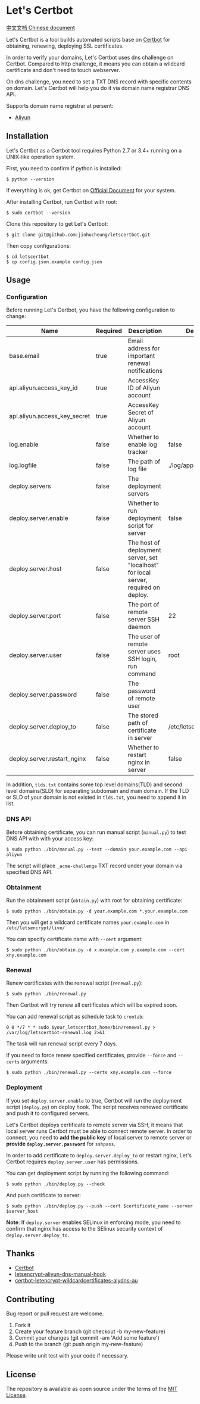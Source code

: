 # Let's Certbot

[中文文档 Chinese document](/README-CN.md)

Let's Certbot is a tool builds automated scripts base on [Certbot](https://certbot.eff.org/) for obtaining, renewing, deploying SSL certificates.

In order to verify your domains, Let's Certbot uses dns challenge on Certbot. Compared to http challenge, it means you can obtain a wildcard certificate and don't need to touch webserver.

On dns challenge, you need to set a TXT DNS record with specific contents on domain. Let's Certbot will help you do it via domain name registrar DNS API.

Supports domain name registrar at persent:

- [Aliyun](https://www.aliyun.com/)

## Installation

Let's Certbot as a Certbot tool requires Python 2.7 or 3.4+ running on a UNIX-like operation system.

First, you need to confirm if python is installed:

```
$ python --version
```

If everything is ok, get Certbot on [Official Document](https://certbot.eff.org/docs/install.html) for your system.

After installing Certbot, run Certbot with root:

```
$ sudo certbot --version
```

Clone this repository to get Let's Certbot:

```
$ git clone git@github.com:jinhucheung/letscertbot.git
```

Then copy configurations:

```
$ cd letscertbot
$ cp config.json.example config.json
```

## Usage

### Configuration

Before running Let's Certbot, you have the following configuration to change:

| Name                         | Required | Description                                                                          | Default               |
| ---------------------------- | -------- | ------------------------------------------------------------------------------------ | --------------------- |
| base.email                   | true     | Email address for important renewal notifications                                    |                       |
| api.aliyun.access_key_id     | true     | AccessKey ID of Aliyun account                                                       |                       |
| api.aliyun.access_key_secret | true     | AccessKey Secret of Aliyun account                                                   |                       |
| log.enable                   | false    | Whether to enable log tracker                                                        | false                 |
| log.logfile                  | false    | The path of log file                                                                 | ./log/application.log |
| deploy.servers               | false    | The deployment servers                                                               |                       |
| deploy.server.enable         | false    | Whether to run deployment script for server                                          | false                 |
| deploy.server.host           | false    | The host of deployment server, set "localhost" for local server, required on deploy. |                       |
| deploy.server.port           | false    | The port of remote server SSH daemon                                                 | 22                    |
| deploy.server.user           | false    | The user of remote server uses SSH login, run command                                | root                  |
| deploy.server.password       | false    | The password of remote user                                                          |                       |
| deploy.server.deploy_to      | false    | The stored path of certificate in server                                             | /etc/letsencrypt/live |
| deploy.server.restart_nginx  | false    | Whether to restart nginx in server                                                   | false                 |

In addition, `tlds.txt` contains some top level domains(TLD) and second level domains(SLD) for separating subdomain and main domain. If the TLD or SLD of your domain is not existed in `tlds.txt`, you need to append it in list.

### DNS API

Before obtaining certificate, you can run manual script (`manual.py`) to test DNS API with with your access key:

```
$ sudo python ./bin/manual.py --test --domain your.example.com --api aliyun
```

The script will place `_acme-challenge` TXT record under your domain via specified DNS API.

### Obtainment

Run the obtainment script (`obtain.py`) with root for obtaining certificate:

```
$ sudo python ./bin/obtain.py -d your.example.com *.your.example.com
```

Then you will get a wildcard certificate names `your.example.com` in `/etc/letsencrypt/live/`

You can specify certificate name with `--cert` argument:

```
$ sudo python ./bin/obtain.py -d x.example.com y.example.com --cert xny.example.com
```

### Renewal

Renew certificates with the renewal script (`renewal.py`):

```
$ sudo python ./bin/renewal.py
```

Then Certbot will try renew all certificates which will be expired soon.

You can add renewal script as schedule task to `crontab`:

```
0 0 */7 * * sudo $your_letscertbot_home/bin/renewal.py > /var/log/letscertbot-renewal.log 2>&1
```

The task will run renewal script every 7 days.

If you need to force renew specified certificates, provide `--force` and `--certs` arguments:

```
$ sudo python ./bin/renewal.py --certs xny.example.com --force
```

### Deployment

If you set `deploy.server.enable` to true, Certbot will run the deployment script (`deploy.py`) on deploy hook. The script receives renewed certificate and push it to configured servers.

Let's Certbot deploys certificate to remote server via SSH, it means that local server runs Certbot must be able to connect remote server. In order to connect, you need to **add the public key** of local server to remote server or **provide `deploy.server.password`** for `sshpass`.

In order to add certificate to `deploy.server.deploy_to` or restart nginx, Let's Certbot requires `deploy.server.user` has permissions.

You can get deployment script by running the following command:

```
$ sudo python ./bin/deploy.py --check
```

And push certificate to server:

```
$ sudo python ./bin/deploy.py --push --cert $certificate_name --server $server_host
```

**Note**: If `deploy.server` enables SELinux in enforcing mode, you need to confirm that nginx has access to the SElinux security context of `deploy.server.deploy_to`.

## Thanks

- [Certbot](https://github.com/certbot/certbot)
- [letsencrypt-aliyun-dns-manual-hook](https://github.com/broly8/letsencrypt-aliyun-dns-manual-hook)
- [certbot-letencrypt-wildcardcertificates-alydns-au](https://github.com/ywdblog/certbot-letencrypt-wildcardcertificates-alydns-au)

## Contributing

Bug report or pull request are welcome.

1. Fork it
2. Create your feature branch (git checkout -b my-new-feature)
3. Commit your changes (git commit -am 'Add some feature')
4. Push to the branch (git push origin my-new-feature)

Please write unit test with your code if necessary.

## License

The repository is available as open source under the terms of the [MIT License](MIT-LICENSE).